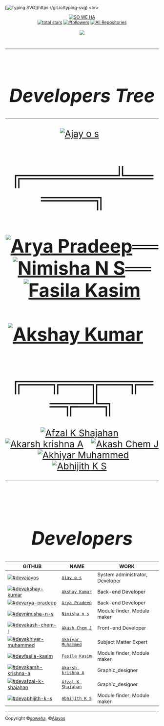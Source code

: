 [![Typing SVG](https://readme-typing-svg.herokuapp.com?color=%232DD309&size=28&lines=HI+Welcome+to;SO%20WE%20HA;Nice+to+meet+you..!)](https://git.io/typing-svg)
<br>
<div align="center">

[![SO WE HA](https://github.com/soweha.png?size=200)](https://github.com/sowaha) 
<br>
<a href="https://github.com/soweha?tab=repositories&sort=stargazers">
<img alt="total stars" title="Total stars on GitHub" src="https://custom-icon-badges.herokuapp.com/badge/dynamic/json?logo=star&color=55960c&labelColor=488207&label=Stars&style=for-the-badge&query=%24.stars&url=https://api.github-star-counter.workers.dev/user/soweha"/></a>
<a href="https://github.com/soweha?tab=followers">
<img alt="#followers" title="Follow me on Github" src="https://custom-icon-badges.herokuapp.com/github/followers/soweha?color=236ad3&labelColor=1155ba&style=for-the-badge&logo=person-add&label=Follow&logoColor=white"/></a>
<a href="https://github.com/soweha?tab=repositories&sort=stargazers"><img alt="All Repositories" title="All Repositories" src="https://custom-icon-badges.herokuapp.com/badge/-All%20Repos-2962FF?style=for-the-badge&logoColor=white&logo=repo"/></a>
</br></br>
<a href="https://github.com/soweha">
<img src="https://profile-counter.glitch.me/{sowaha}/count.svg"></a>
</div><br>

---
<br>


<div align="center" style="font-size:30px">

# ***Developers Tree***
---


<a href="https://github.com/Ajayos"><img alt="Ajay o s" title="Ajay o s" src="https://github.com/Ajayos.png?size=100"/></a>&#160;&#160;

# ╔═══════╩══════╗&#160;&#160;&#160;&#160;
# <a href="https://github.com/soweha"><img alt="Arya Pradeep" title="Arya Pradeep" src="https://github.com/soweha.png?size=100"/></a>══<a href="https://github.com/Nimisha-n-s"><img alt="Nimisha N S" title="Nimisha N S" src="https://github.com/Nimisha-n-s.png?size=100"/></a>══<a href="https://github.com/soweha"><img alt="Fasila Kasim" title="Fasila Kasim" src="https://github.com/soweha.png?size=100"/></a>&#160;&#160;&#160;&#160;&#160;&#160;&#160;&#160;&#160;&#160;<a href="https://github.com/akshay-011"><img alt="Akshay Kumar" title="Akshay Kumar" src="https://github.com/soweha.png?size=100"/></a>&#160;&#160;&#160;
# ╔══╦══╦══╦══╦═╩╗
<a href="https://github.com/afzalshaji18"><img alt="Afzal K Shajahan" title="Afzal K Shajahan" src="https://github.com/afzalshaji18.png?size=100"/></a>&#160;&#160;
<a href="https://github.com/akarsh-krishna"><img alt="Akarsh krishna A" title="Akarsh krishna A" src="https://github.com/akarsh-krishna.png?size=100"/></a>&#160;&#160;
<a href="https://github.com/ACJ007"><img alt="Akash Chem J" title="Akash Chem J" src="https://github.com/ACJ007.png?size=100"/></a>&#160;&#160;
<a href="https://github.com/soweha"><img alt="Akhiyar Muhammed" title="Akhiyar Muhammed" src="https://github.com/soweha.png?size=100"/></a>&#160;&#160;
<a href="https://github.com/soweha"><img alt="Abhijith K S" title="Abhijith K S" src="https://github.com/soweha.png?size=100"/></a>&#160;&#160;

----
<br>

# ***Developers***


|GITHUB|NAME|WORK|
| ----------------------                                                  | ---------------------------------                       | ----------- |
| [![#devajayos](https://github.com/Ajayos.png?size=100)](https://github.com/Ajayos)               | [`Ajay o s`](https://github.com/Ajayos)               | System administrator, Developer|
| [![#devakshay-kumar](https://github.com/soweha.png?size=100)](https://github.com/akshay-011)            | [`Akshay Kumar`](https://github.com/akshay-011)         | Back-end Developer|
| [![#devarya-pradeep](https://github.com/soweha.png?size=100)](https://github.com/soweha)            | [`Arya Pradeep`](https://github.com/soweha)            | Back-end Developer|
| [![#devnimisha-n-s](https://github.com/Nimisha-n-s.png?size=100)]()             | [`Nimisha n s`](https://github.com/Nimisha-n-s)             | Module finder, Module maker|
| [![#devakash-chem-j](https://github.com/ACJ007.png?size=100)](https://github.com/ACJ007)             | [`Akash Chem J`](https://github.com/ACJ007)             | Front-end Developer |
| [![#devakhiyar-muhammed](https://github.com/soweha.png?size=100)](https://github.com/soweha)        | [`Akhiyar Muhammed`](https://github.com/soweha)        | Subject Matter Expert |
| [![#devfasila-kasim](https://github.com/soweha.png?size=100)](https://github.com/soweha)            | [`Fasila Kasim`](https://github.com/soweha)            | Module finder, Module maker|
| [![#devakarsh-krishna-a](https://github.com/akarsh-krishna.png?size=100)](https://github.com/akarsh-krishna) | [`Akarsh krishna A`](https://github.com/akarsh-krishna) | Graphic_designer |
| [![#devafzal-k-shajahan](https://github.com/afzalshaji18.png?size=100)](https://github.com/afzalshaji18)   | [`Afzal K Shajahan`](https://github.com/afzalshaji18)   | Graphic_designer |
| [![#devabhijith-k-s](https://github.com/soweha.png?size=100)](https://github.com/soweha)            | [`Abhijith K S`](https://github.com/soweha)            | Module finder, Module maker|

</div>

---


Copyright &copy;[soweha](https://github.com/soweha), &copy;[Ajayos](https://github.com/Ajayos)
